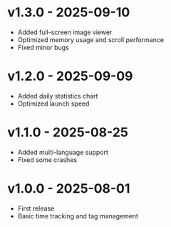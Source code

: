 # v1.3.0 - 2025-09-10
- Added full-screen image viewer
- Optimized memory usage and scroll performance
- Fixed minor bugs

# v1.2.0 - 2025-09-09
- Added daily statistics chart
- Optimized launch speed

# v1.1.0 - 2025-08-25
- Added multi-language support
- Fixed some crashes

# v1.0.0 - 2025-08-01
- First release
- Basic time tracking and tag management
